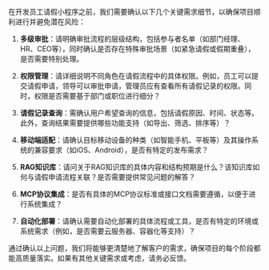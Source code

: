 在开发员工请假小程序之前，我们需要确认以下几个关键需求细节，以确保项目顺利进行并避免潜在风险：

1. **多级审批**：请明确审批流程的层级结构，包括参与者名单（如部门经理、HR、CEO等），同时确认是否存在特殊审批场景（如紧急请假或假期重叠），是否需要特别处理。

2. **权限管理**：请详细说明不同角色在请假流程中的具体权限。例如，员工可以提交请假申请，领导可以审批申请，管理员应有查看所有请假记录的权限。同时，权限是否需要基于部门或职位进行细分？

3. **请假记录查询**：需确认用户希望查询的信息，包括请假原因、时间、状态等。此外，查询结果需要提供哪些功能支持（如导出、筛选、排序等）？

4. **移动端适配**：请确认目标移动设备的种类（如智能手机、平板等）及其操作系统的兼容要求（如iOS、Android），是否有特定的发布需求？

5. **RAG知识库**：请问关于RAG知识库的具体内容和结构预期是什么？该知识库如何与请假申请流程关联？是否需要提供常见问题的解答？

6. **MCP协议集成**：是否有具体的MCP协议标准或接口文档需要遵循，以便于进行系统集成？

7. **自动化部署**：请确认需要自动化部署的具体流程或工具，是否有特定的环境或系统需求（例如，是否需要云服务器、容器化等支持）？

通过确认以上问题，我们将能够更清楚地了解客户的需求，确保项目的每个阶段都能高质量落实。如果有其他关键需求或考虑，请务必反馈。
